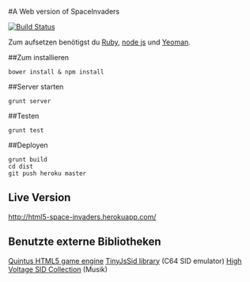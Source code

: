 #A Web version of SpaceInvaders

[![Build Status](https://travis-ci.org/sbaechler/space-invaders.png?branch=master)](https://travis-ci.org/sbaechler/space-invaders)

Zum aufsetzen benötigst du [Ruby](https://www.ruby-lang.org/de/downloads/),
[node js](http://nodejs.org/) und [Yeoman](http://yeoman.io/).


##Zum installieren

    bower install & npm install

##Server starten

    grunt server

##Testen

    grunt test

##Deployen

    grunt build
    cd dist
    git push heroku master



## Live Version

http://html5-space-invaders.herokuapp.com/


## Benutzte externe Bibliotheken

[Quintus HTML5 game engine](http://html5quintus.com/)
[TinyJsSid library](http://www.wothke.ch/experimental/TinyJsSid.html) (C64 SID emulator)
[High Voltage SID Collection](http://hvsc.c64.org/) (Musik)